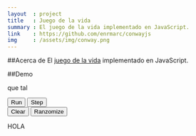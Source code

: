 ```yaml
---
layout  : project
title   : Juego de la vida
summary : El juego de la vida implementado en JavaScript.
link    : https://github.com/enrmarc/conwayjs
img     : /assets/img/conway.png
---
```


##Acerca de
El [juego de la vida][1] implementado en JavaScript.

##Demo
<link rel="stylesheet" type="text/css" href="/assets/conwayjs/css/style.css"/>
<script type="text/javascript" src="/assets/conwayjs/js/GOL.js"></script>
<script type="text/javascript" src="/assets/conwayjs/js/Grid.js"></script>
<script type="text/javascript" src="/assets/conwayjs/js/Cell.js"></script>
<canvas id="canvas" width="500" height="500"></canvas>
<p>que  tal</p>
<div class="btn-group">
  <div class="buttons-left">
    <button id="run" class="ui-button ui-widget ui-state-default ui-corner-all ui-button-text-only" role="button" >
      <span class="ui-button-text">Run</span>
    </button>
    <button id="step" class="ui-button ui-widget ui-state-default ui-corner-all ui-button-text-only" role="button" >
      <span class="ui-button-text">Step</span>
    </button>
  </div>
  <div class="buttons-middle">
    <div id="slider" class="ui-slider ui-slider-horizontal ui-widget ui-widget-content ui-corner-all">
       <a class="ui-slider-handle ui-state-default ui-corner-all" href="#"></a>
    </div>
  </div>
  <div class="buttons-right">
     <button id="clear" class="ui-button ui-widget ui-state-default ui-corner-all ui-button-text-only" role="button" >
       <span class="ui-button-text">Clear</span>
     </button>
     <button id="randomize" class="ui-button ui-widget ui-state-default ui-corner-all ui-button-text-only" role="button" >
       <span class="ui-button-text">Ranzomize</span>
     </button>
   </div>
   <p>HOLA</p>
</div>

[1]: http://en.wikipedia.org/wiki/Conway's_Game_of_Life 
